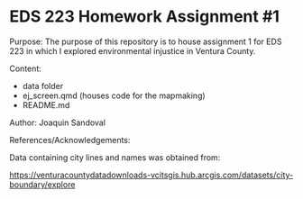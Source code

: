 # EDS 223 Homework Assignment #1 

Purpose: The purpose of this repository is to house assignment 1 for EDS 223 in which I explored environmental injustice in Ventura County. 

Content:
- data folder
- ej_screen.qmd (houses code for the mapmaking)
- README.md

Author: Joaquin Sandoval 

References/Acknowledgements: 

Data containing city lines and names was obtained from: 

https://venturacountydatadownloads-vcitsgis.hub.arcgis.com/datasets/city-boundary/explore

